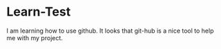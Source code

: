 # Learn-Test
I am learning how to use github.
It looks that git-hub is a nice tool to help me with my project.
